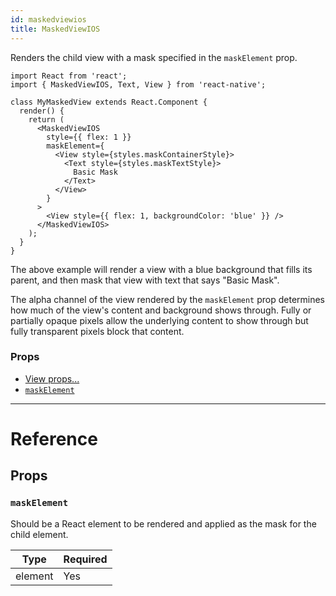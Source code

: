 ```yaml
---
id: maskedviewios
title: MaskedViewIOS
---
```

Renders the child view with a mask specified in the `maskElement` prop.

```
import React from 'react';
import { MaskedViewIOS, Text, View } from 'react-native';

class MyMaskedView extends React.Component {
  render() {
    return (
      <MaskedViewIOS
        style={{ flex: 1 }}
        maskElement={
          <View style={styles.maskContainerStyle}>
            <Text style={styles.maskTextStyle}>
              Basic Mask
            </Text>
          </View>
        }
      >
        <View style={{ flex: 1, backgroundColor: 'blue' }} />
      </MaskedViewIOS>
    );
  }
}
```

The above example will render a view with a blue background that fills its
parent, and then mask that view with text that says "Basic Mask".

The alpha channel of the view rendered by the `maskElement` prop determines how
much of the view's content and background shows through. Fully or partially
opaque pixels allow the underlying content to show through but fully
transparent pixels block that content.

### Props

- [View props...](docs/view-props.html)
- [`maskElement`](docs/maskedviewios.html#maskelement)






---

# Reference

## Props

### `maskElement`

Should be a React element to be rendered and applied as the mask for the child element.

| Type | Required |
| - | - |
| element | Yes |






